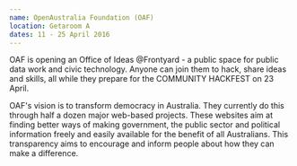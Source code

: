 ```yaml
---
name: OpenAustralia Foundation (OAF) 
location: Getaroom A
dates: 11 - 25 April 2016
---
```

OAF is opening an Office of Ideas @Frontyard - a public space for public data work and civic technology. Anyone can join them to hack, share ideas and skills, all while they prepare for the COMMUNITY HACKFEST on 23 April.

OAF's vision is to transform democracy in Australia. They currently do this through half a dozen major web-based projects. These websites aim at finding better ways of making government, the public sector and political information freely and easily available for the benefit of all Australians. This transparency aims to encourage and inform people about how they can make a difference.